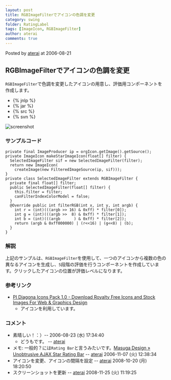 ```yaml
---
layout: post
title: RGBImageFilterでアイコンの色調を変更
category: swing
folder: RatingLabel
tags: [ImageIcon, RGBImageFilter]
author: aterai
comments: true
---
```


Posted by [aterai](http://terai.xrea.jp/aterai.html) at 2006-08-21

## RGBImageFilterでアイコンの色調を変更
`RGBImageFilter`で色調を変更したアイコンの用意し、評価用コンポーネントを作成します。

- {% jnlp %}
- {% jar %}
- {% src %}
- {% svn %}

<!-- dummy comment line for breaking list -->

![screenshot](https://lh4.googleusercontent.com/_9Z4BYR88imo/TQTRfRNaARI/AAAAAAAAAhQ/8Rj6Rw8bkwU/s800/RatingLabel.png)

### サンプルコード
<pre class="prettyprint"><code>private final ImageProducer ip = orgIcon.getImage().getSource();
private ImageIcon makeStarImageIcon(float[] filter) {
  SelectedImageFilter sif = new SelectedImageFilter(filter);
  return new ImageIcon(
    createImage(new FilteredImageSource(ip, sif)));
}
private class SelectedImageFilter extends RGBImageFilter {
  private final float[] filter;
  public SelectedImageFilter(float[] filter) {
    this.filter = filter;
    canFilterIndexColorModel = false;
  }
  @Override public int filterRGB(int x, int y, int argb) {
    int r = (int)(((argb &gt;&gt; 16) &amp; 0xff) * filter[0]);
    int g = (int)(((argb &gt;&gt;  8) &amp; 0xff) * filter[1]);
    int b = (int)(((argb      ) &amp; 0xff) * filter[2]);
    return (argb &amp; 0xff000000) | (r&lt;&lt;16) | (g&lt;&lt;8) | (b);
  }
}
</code></pre>

### 解説
上記のサンプルは、`RGBImageFilter`を使用して、一つのアイコンから複数の色の異なるアイコンを生成し、`5`段階の評価を行うコンポーネントを作成しています。クリックしたアイコンの位置が評価レベルになります。

### 参考リンク
- [PI Diagona Icons Pack 1.0 - Download Royalty Free Icons and Stock Images For Web & Graphics Design](http://www.freeiconsdownload.com/Free_Downloads.asp?id=60)
    - アイコンを利用しています。

<!-- dummy comment line for breaking list -->

### コメント
- 素晴しい！：）--  2006-08-23 (水) 17:34:40
    - どうもです。 -- [aterai](http://terai.xrea.jp/aterai.html)
- メモ: 一般的？には`Rating Bar`と言うみたいです。[Masuga Design » Unobtrusive AJAX Star Rating Bar](http://www.masugadesign.com/the-lab/scripts/unobtrusive-ajax-star-rating-bar/) -- [aterai](http://terai.xrea.jp/aterai.html) 2006-11-07 (火) 12:38:34
- アイコンを変更、アイコンの間隔を設定 -- [aterai](http://terai.xrea.jp/aterai.html) 2008-10-20 (月) 18:20:50
- スクリーンショットを更新 -- [aterai](http://terai.xrea.jp/aterai.html) 2008-11-25 (火) 11:19:25

<!-- dummy comment line for breaking list -->

